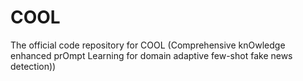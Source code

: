 # COOL
The official code repository for COOL (Comprehensive knOwledge enhanced prOmpt Learning for domain adaptive few-shot fake news detection))
